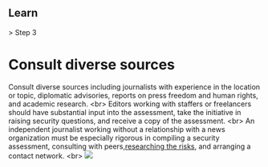
## Learn

&gt; Step 3
# Consult diverse sources

Consult diverse sources including journalists with experience in the location or topic, diplomatic advisories, reports on press freedom and human rights, and academic research.
&lt;br&gt;
Editors working with staffers or freelancers should have substantial input into the assessment, take the initiative in raising security questions, and receive a copy of the assessment.
&lt;br&gt;
An independent journalist working without a relationship with a news organization must be especially rigorous in compiling a security assessment, consulting with peers,[researching the risks](en/topics/practice-2-planning/0-getting-started/1-intro.md), and arranging a contact network.
&lt;br&gt;
![](recap.png)
